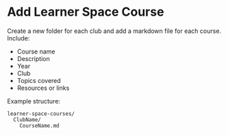 # Add Learner Space Course

Create a new folder for each club and add a markdown file for each course. Include:
- Course name
- Description
- Year
- Club
- Topics covered
- Resources or links

Example structure:
```
learner-space-courses/
  ClubName/
    CourseName.md
```
